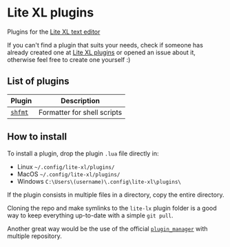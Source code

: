 # Lite XL plugins

Plugins for the [Lite XL text editor](https://github.com/lite-xl/lite-xl)

If you can't find a plugin that suits your needs, check if someone has already
created one at [Lite XL plugins](https://github.com/lite-xl/lite-xl-plugins) or
opened an issue about it, otherwise feel free to create one yourself :)

## List of plugins

| Plugin                       | Description                 |
|------------------------------|-----------------------------|
| [`shfmt`](plugins/shfmt.lua) | Formatter for shell scripts |

## How to install

To install a plugin, drop the plugin `.lua` file directly in:

*   Linux `~/.config/lite-xl/plugins/`
*   MacOS `~/.config/lite-xl/plugins/`
*   Windows `C:\Users\(username)\.config\lite-xl\plugins\`

If the plugin consists in multiple files in a directory, copy the entire
directory.

Cloning the repo and make symlinks to the `lite-lx` plugin folder is a good
way to keep everything up-to-date with a simple `git pull`.

Another great way would be the use of the official
[`plugin_manager`](https://github.com/lite-xl/lite-xl-plugin-manager) with
multiple repository.
